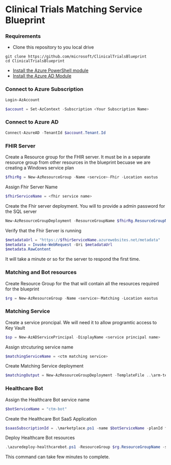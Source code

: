 # Clinical Trials Matching Service Blueprint


### Requirements
* Clone this repository to you local drive
```
git clone https://github.com/microsoft/ClinicalTrialsBlueprint
cd ClinicalTrialsBlueprint
```
* [Install the Azure PowerShell module](https://docs.microsoft.com/en-us/powershell/azure/install-az-ps?view=azps-3.3.0)
* [Install the Azure AD Module](https://docs.microsoft.com/en-us/powershell/azure/active-directory/install-adv2?view=azureadps-2.0)


### Connect to Azure Subscription
```PowerShell
Login-AzAccount

$account = Set-AzContext -Subscription <Your Subscription Name>

```

### Connect to Azure AD 
```PowerShell
Connect-AzureAD -TenantId $account.Tenant.Id
```

### FHIR Server
Create a Resource group for the FHIR server. It must be in a separate resource group from other resources in the blueprint becuase we are creating a Windows service plan

```PowerShell
$fhirRg = New-AzResourceGroup -Name <service>-Fhir -Location eastus
```
Assign Fhir Server Name
```PowerShell
$fhirServiceName = <fhir service name>
```

Create the Fhir server deployment. You will to provide a admin password for the SQL server

```PowerShell
New-AzResourceGroupDeployment -ResourceGroupName $fhirRg.ResourceGroupName -TemplateFile ..\arm-templates\azuredeploy-fhir.json -serviceName $fhirServiceName
```

Verify that the Fhir Server is running

```PowerShell
$metadataUrl = "https://$fhirServiceName.azurewebsites.net/metadata" 
$metadata = Invoke-WebRequest -Uri $metadataUrl
$metadata.RawContent
```
It will take a minute or so for the server to respond the first time.

### Matching and Bot resources
Create Resource Group for the that will contain all the resources required for the blueprint

```PowerShell
$rg = New-AzResourceGroup -Name <service>-Matching -Location eastus
```

### Matching Service

Create a service proncipal. We will need it to allow programtic access to Key Vault

```Powershell
$sp = New-AzADServicePrincipal -DisplayName <service principal name>
```

Assign strcuturing service name
```Powershell
$matchingServiceName = <ctm matching service>
```

Create Matching Service deployment
```Powershell
$matchingOutput = New-AzResourceGroupDeployment -TemplateFile ..\arm-templates\azuredeploy-matching.json -ResourceGroupName $rg.ResourceGroupName -serviceName $matchingServiceName  -servicePrincipalObjectId $sp.Id -servicePrincipleClientId $sp.ApplicationId -servicePrincipalClientSecret $sp.secret
```

### Healthcare Bot
Assign the Healthcare Bot service name 
```Powershell
$botServiceName = "ctm-bot"
```
Create the Healthcare Bot SaaS Application
```powershell
$saasSubscriptionId = .\marketplace.ps1 -name $botServiceName -planId free
```

Deploy Healthcare Bot resources

```powershell
.\azuredeploy-healthcarebot.ps1 -ResourceGroup $rg.ResourceGroupName -saasSubscriptionId $saasSubscriptionId  -serviceName $botServiceName -botLocation US -matchingParameters $matchingOutput.Outputs
```
This command can take few minutes to complete.


